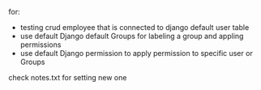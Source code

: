 for:

- testing crud employee that is connected to django default user table
- use default Django default Groups for labeling a group and appling permissions
- use default Django permission to apply permission to specific user or Groups

check notes.txt for setting new one

